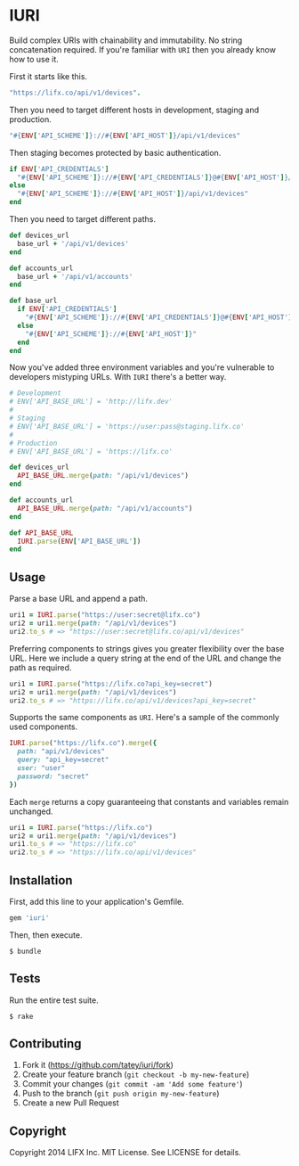 # IURI

Build complex URIs with chainability and immutability. No string
concatenation required. If you're familiar with `URI` then you already know
how to use it.

First it starts like this.

``` ruby
"https://lifx.co/api/v1/devices".
```

Then you need to target different hosts in development, staging and
production.

``` ruby
"#{ENV['API_SCHEME']}://#{ENV['API_HOST']}/api/v1/devices"
```

Then staging becomes protected by basic authentication.

``` ruby
if ENV['API_CREDENTIALS']
  "#{ENV['API_SCHEME']}://#{ENV['API_CREDENTIALS']}@#{ENV['API_HOST']}/api/v1/devices"
else
  "#{ENV['API_SCHEME']}://#{ENV['API_HOST']}/api/v1/devices"
end
```

Then you need to target different paths.

``` ruby
def devices_url
  base_url + '/api/v1/devices'
end

def accounts_url
  base_url + '/api/v1/accounts'
end

def base_url
  if ENV['API_CREDENTIALS']
    "#{ENV['API_SCHEME']}://#{ENV['API_CREDENTIALS']}@#{ENV['API_HOST']}"
  else
    "#{ENV['API_SCHEME']}://#{ENV['API_HOST']}"
  end
end
```

Now you've added three environment variables and you're vulnerable to
developers mistyping URLs. With `IURI` there's a better way.

``` ruby
# Development
# ENV['API_BASE_URL'] = 'http://lifx.dev'
#
# Staging
# ENV['API_BASE_URL'] = 'https://user:pass@staging.lifx.co'
#
# Production
# ENV['API_BASE_URL'] = 'https://lifx.co'

def devices_url
  API_BASE_URL.merge(path: "/api/v1/devices")
end

def accounts_url
  API_BASE_URL.merge(path: "/api/v1/accounts")
end

def API_BASE_URL
  IURI.parse(ENV['API_BASE_URL'])
end
```

## Usage

Parse a base URL and append a path.

``` ruby
uri1 = IURI.parse("https://user:secret@lifx.co")
uri2 = uri1.merge(path: "/api/v1/devices")
uri2.to_s # => "https://user:secret@lifx.co/api/v1/devices"
```

Preferring components to strings gives you greater flexibility over the
base URL. Here we include a query string at the end of the URL and change
the path as required.

``` ruby
uri1 = IURI.parse("https://lifx.co?api_key=secret")
uri2 = uri1.merge(path: "/api/v1/devices")
uri2.to_s # => "https://lifx.co/api/v1/devices?api_key=secret"
```

Supports the same components as `URI`. Here's a sample of the commonly
used components.

``` ruby
IURI.parse("https://lifx.co").merge({
  path: "api/v1/devices"
  query: "api_key=secret"
  user: "user"
  password: "secret"
})
```

Each `merge` returns a copy guaranteeing that constants and variables
remain unchanged.

``` ruby
uri1 = IURI.parse("https://lifx.co")
uri2 = uri1.merge(path: "/api/v1/devices")
uri1.to_s # => "https://lifx.co"
uri2.to_s # => "https://lifx.co/api/v1/devices"
```

## Installation

First, add this line to your application's Gemfile.

``` ruby
gem 'iuri'
```

Then, then execute.

```
$ bundle
```

## Tests

Run the entire test suite.

```
$ rake
```

## Contributing

1. Fork it (https://github.com/tatey/iuri/fork)
2. Create your feature branch (`git checkout -b my-new-feature`)
3. Commit your changes (`git commit -am 'Add some feature'`)
4. Push to the branch (`git push origin my-new-feature`)
5. Create a new Pull Request

## Copyright

Copyright 2014 LIFX Inc. MIT License. See LICENSE for details.
